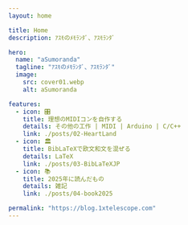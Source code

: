 ```yaml
---
layout: home

title: Home
description: ｱｽﾓのﾒﾓﾗﾝﾀﾞ、ｱｽﾓﾗﾝﾀﾞ

hero:
  name: "aSumoranda"
  tagline: "ｱｽﾓのﾒﾓﾗﾝﾀﾞ、ｱｽﾓﾗﾝﾀﾞ"
  image:
    src: cover01.webp
    alt: aSumoranda

features:
  - icon: 🎛️
    title: 理想のMIDIコンを自作する
    details: その他の工作 | MIDI | Arduino | C/C++
    link: ./posts/02-HeartLand
  - icon: 🏛️
    title: BibLaTeXで欧文和文を混ぜる
    details: LaTeX
    link: ./posts/03-BibLaTeXJP
  - icon: 📚
    title: 2025年に読んだもの
    details: 雑記
    link: ./posts/04-book2025

permalink: "https://blog.1xtelescope.com"
---
```

